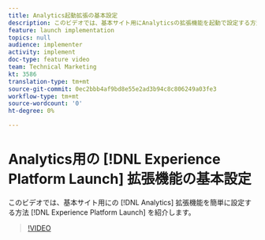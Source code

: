```yaml
---
title: Analytics起動拡張の基本設定
description: このビデオでは、基本サイト用にAnalyticsの拡張機能を起動で設定する方法を簡単に示します。
feature: launch implementation
topics: null
audience: implementer
activity: implement
doc-type: feature video
team: Technical Marketing
kt: 3586
translation-type: tm+mt
source-git-commit: 0ec2bbb4af9bd8e55e2ad3b94c8c806249a03fe3
workflow-type: tm+mt
source-wordcount: '0'
ht-degree: 0%

---
```



# Analytics用の [!DNL Experience Platform Launch] 拡張機能の基本設定

このビデオでは、基本サイト用にの [!DNL Analytics] 拡張機能を簡単に設定する方法 [!DNL Experience Platform Launch] を紹介します。

>[!VIDEO](https://video.tv.adobe.com/v/28751/?quality=12)
